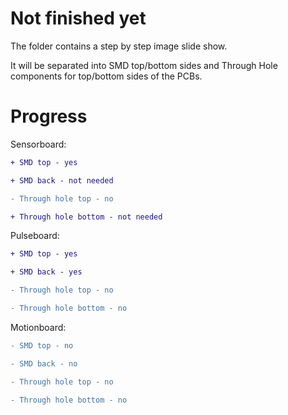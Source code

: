 # Not finished yet

The folder contains a step by step image slide show.

It will be separated into SMD top/bottom sides and Through Hole components for top/bottom sides of the PCBs.


# Progress

Sensorboard:


```diff
+ SMD top - yes
```
```diff
+ SMD back - not needed
```
```diff
- Through hole top - no
```
```diff
+ Through hole bottom - not needed
```


Pulseboard:

```diff
+ SMD top - yes
```
```diff
+ SMD back - yes
```
```diff
- Through hole top - no
```
```diff
- Through hole bottom - no
```


Motionboard:

```diff
- SMD top - no
```
```diff
- SMD back - no
```
```diff
- Through hole top - no
```
```diff
- Through hole bottom - no
```
